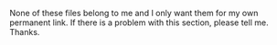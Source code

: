 None of these files belong to me and I only want them for my own permanent link. If there is a problem with this section, please tell me. Thanks.

